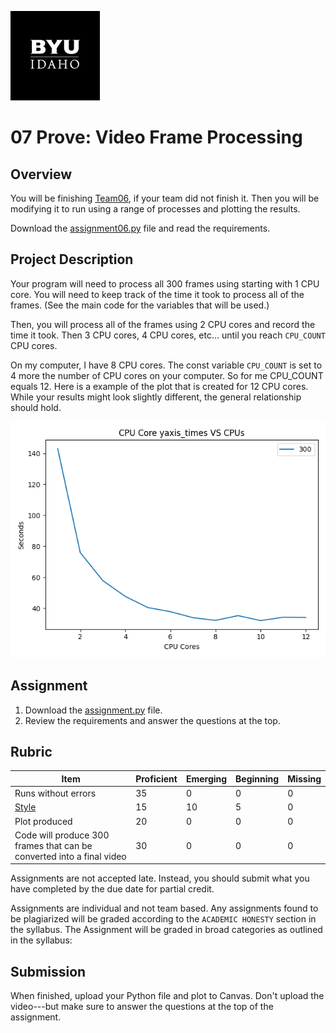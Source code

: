 ![](../../banner.png)

# 07 Prove: Video Frame Processing

## Overview

You will be finishing [Team06](../team/team.md), if your team did not finish it. Then you will be modifying it to run using a range of processes and plotting the results.

Download the [assignment06.py](assignment.py) file and read the requirements.

## Project Description

Your program will need to process all 300 frames using starting with 1 CPU core. You will need to keep track of the time it took to process all of the frames.  (See the main code for the variables that will be used.)

Then, you will process all of the frames using 2 CPU cores and record the time it took.  Then 3 CPU cores, 4 CPU cores, etc... until you reach `CPU_COUNT` CPU cores.

On my computer, I have 8 CPU cores.  The const variable `CPU_COUNT` is set to 4 more the number of CPU cores on your computer.  So for me CPU_COUNT equals 12.  Here is a example of the plot that is created for 12 CPU cores. While your results might look slightly different, the general relationship should hold.

![](seconds_vs_cpus_300_frames.png)

## Assignment

1. Download the [assignment.py](assignment.py) file.
2. Review the requirements and answer the questions at the top.

## Rubric

Item | Proficient | Emerging | Beginning | Missing
--- | --- | --- | --- | ---
Runs without errors | 35 | 0 | 0 | 0
[Style](../../style.md) | 15 | 10 | 5 | 0
Plot produced | 20 | 0 | 0 | 0
Code will produce 300 frames that can be converted into a final video | 30 | 0 | 0 | 0

Assignments are not accepted late. Instead, you should submit what you have completed by the due date for partial credit.

Assignments are individual and not team based.  Any assignments found to be  plagiarized will be graded according to the `ACADEMIC HONESTY` section in the syllabus. The Assignment will be graded in broad categories as outlined in the syllabus:

## Submission

When finished, upload your Python file and plot to Canvas. Don't upload the video---but make sure to answer the questions at the top of the assignment.
